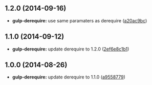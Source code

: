 ## 1.2.0 (2014-09-16)


* **gulp-derequire:** use same paramaters as derequire ([a20ac9bc](https://github.com/twada/gulp-derequire/commit/a20ac9bc9e3e6a02cb366f19b06a543d0a0c5d30))


## 1.1.0 (2014-09-12)


* **gulp-derequire:** update derequire to 1.2.0 ([2ef6e8c1b1](https://github.com/twada/gulp-derequire/commit/2ef6e8c1b1))


## 1.0.0 (2014-08-26)


* **gulp-derequire:** update derequire to 1.1.0 ([a9558779](https://github.com/twada/gulp-derequire/commit/a95587790c2015e4147031ba0517301efb2a0b4e))

